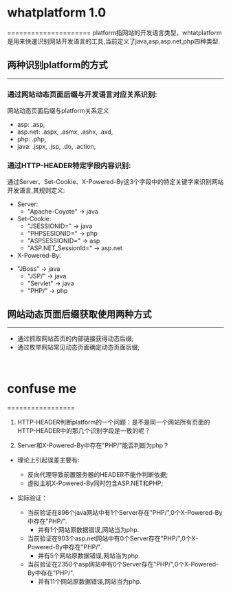 # whatplatform 1.0
=====================
platform指网站的开发语言类型，whtatplatform是用来快速识别网站开发语言的工具,当前定义了java,asp,asp.net,php四种类型.

## 两种识别platform的方式
----------------------------------

### 通过网站动态页面后缀与开发语言对应关系识别:
网站动态页面后缀与platform关系定义
- asp: .asp,
- asp.net: .aspx, .asmx, .ashx, .axd,
- php: .php,
- java: .jspx, .jsp, .do, .action,

### 通过HTTP-HEADER特定字段内容识别:
通过Server、Set-Cookie、X-Powered-By这3个字段中的特定关键字来识别网站开发语言,其规则定义:
* Server:
  - "Apache-Coyote" -> java
* Set-Cookie:
  - "JSESSIONID=" -> java
  - "PHPSESIONID=" -> php
  - "ASPSESSIONID=" -> asp
  - "ASP.NET_SessionId=" -> asp.net
* X-Powered-By:
- "JBoss" -> java
  - "JSP/" -> java
  - "Servlet" -> java
  - "PHP/" -> php


## 网站动态页面后缀获取使用两种方式
------------------------------------
* 通过抓取网站首页的内部链接获得动态后缀;
* 通过枚举网站常见动态页面确定动态页面后缀;

<br>


# confuse me
=================
1) HTTP-HEADER判断platform的一个问题：是不是同一个网站所有页面的HTTP-HEADER中的那几个识别字段是一致的呢？

2) Server和X-Powered-By中存在"PHP/"能否判断为php？
* 理论上引起误差主要有:
  - 反向代理导致前置服务器的HEADER不能作判断依据;
  - 虚拟主机X-Powered-By同时包含ASP.NET和PHP;

* 实际验证：
  - 当前验证在896个java网站中有1个Server存在"PHP/",0个X-Powered-By中存在"PHP/".
    - 并有1个网站原数据错误,网站当为php.
  - 当前验证在903个asp.net网站中有0个Server存在"PHP/",0个X-Powered-By中存在"PHP/".
    - 并有5个网站原数据错误,网站当为php.
  - 当前验证在2350个asp网站中有0个Server存在"PHP/",0个X-Powered-By中存在"PHP/".
    - 并有11个网站原数据错误,网站当为php.
 







